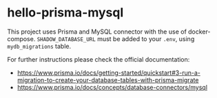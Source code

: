 # hello-prisma-mysql

This project uses Prisma and MySQL connector with the use of docker-compose. `SHADOW_DATABASE_URL` must be added to your `.env`, using `mydb_migrations` table.

For further instructions please check the official documentation:
- https://www.prisma.io/docs/getting-started/quickstart#3-run-a-migration-to-create-your-database-tables-with-prisma-migrate
- https://www.prisma.io/docs/concepts/database-connectors/mysql
